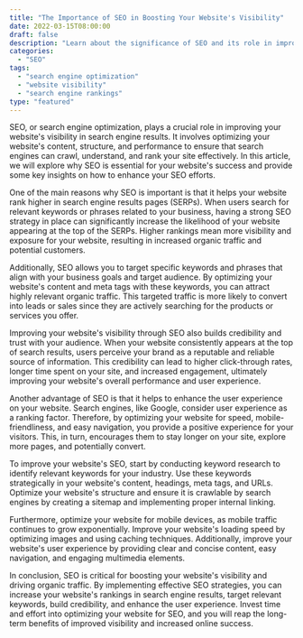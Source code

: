 ```yaml
---
title: "The Importance of SEO in Boosting Your Website's Visibility"
date: 2022-03-15T08:00:00
draft: false
description: "Learn about the significance of SEO and its role in improving your website's visibility in search engine results."
categories:
  - "SEO"
tags:
  - "search engine optimization"
  - "website visibility"
  - "search engine rankings"
type: "featured"
---
```



SEO, or search engine optimization, plays a crucial role in improving your website's visibility in search engine results. It involves optimizing your website's content, structure, and performance to ensure that search engines can crawl, understand, and rank your site effectively. In this article, we will explore why SEO is essential for your website's success and provide some key insights on how to enhance your SEO efforts.

One of the main reasons why SEO is important is that it helps your website rank higher in search engine results pages (SERPs). When users search for relevant keywords or phrases related to your business, having a strong SEO strategy in place can significantly increase the likelihood of your website appearing at the top of the SERPs. Higher rankings mean more visibility and exposure for your website, resulting in increased organic traffic and potential customers.

Additionally, SEO allows you to target specific keywords and phrases that align with your business goals and target audience. By optimizing your website's content and meta tags with these keywords, you can attract highly relevant organic traffic. This targeted traffic is more likely to convert into leads or sales since they are actively searching for the products or services you offer.

Improving your website's visibility through SEO also builds credibility and trust with your audience. When your website consistently appears at the top of search results, users perceive your brand as a reputable and reliable source of information. This credibility can lead to higher click-through rates, longer time spent on your site, and increased engagement, ultimately improving your website's overall performance and user experience.

Another advantage of SEO is that it helps to enhance the user experience on your website. Search engines, like Google, consider user experience as a ranking factor. Therefore, by optimizing your website for speed, mobile-friendliness, and easy navigation, you provide a positive experience for your visitors. This, in turn, encourages them to stay longer on your site, explore more pages, and potentially convert.

To improve your website's SEO, start by conducting keyword research to identify relevant keywords for your industry. Use these keywords strategically in your website's content, headings, meta tags, and URLs. Optimize your website's structure and ensure it is crawlable by search engines by creating a sitemap and implementing proper internal linking.

Furthermore, optimize your website for mobile devices, as mobile traffic continues to grow exponentially. Improve your website's loading speed by optimizing images and using caching techniques. Additionally, improve your website's user experience by providing clear and concise content, easy navigation, and engaging multimedia elements.

In conclusion, SEO is critical for boosting your website's visibility and driving organic traffic. By implementing effective SEO strategies, you can increase your website's rankings in search engine results, target relevant keywords, build credibility, and enhance the user experience. Invest time and effort into optimizing your website for SEO, and you will reap the long-term benefits of improved visibility and increased online success.
